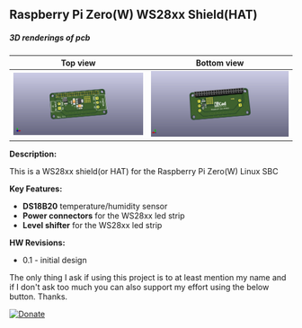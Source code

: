 ## Raspberry Pi Zero(W) WS28xx Shield(HAT)

##### 3D renderings of pcb

Top view | Bottom view
------------ | -------------
![Alt text](3d/renderings/rpi_zero_ws2812_top.png?raw=true "top view") | ![Alt text](3d/renderings/rpi_zero_ws2812_bottom.png?raw=true "bottom view")


**Description:**

This is a WS28xx shield(or HAT) for the Raspberry Pi Zero(W) Linux SBC

**Key Features:**

 - **DS18B20** temperature/humidity sensor
 - **Power connectors** for the WS28xx led strip
 - **Level shifter** for the WS28xx led strip

**HW Revisions:**
 - 0.1 - initial design


The only thing I ask if using this project is to at least mention my name and if I don't ask too much you can also support my effort using the below button. Thanks.

[![Donate](https://img.shields.io/badge/Donate-PayPal-green.svg)](https://www.paypal.com/cgi-bin/webscr?cmd=_s-xclick&hosted_button_id=3ELNC7T6XRJ74&source=url)